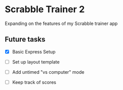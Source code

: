 # Scrabble Trainer 2

Expanding on the features of my Scrabble trainer app

## Future tasks

- [x] Basic Express Setup
- [ ] Set up layout template
- [ ] Add untimed "vs computer" mode
- [ ] Keep track of scores


